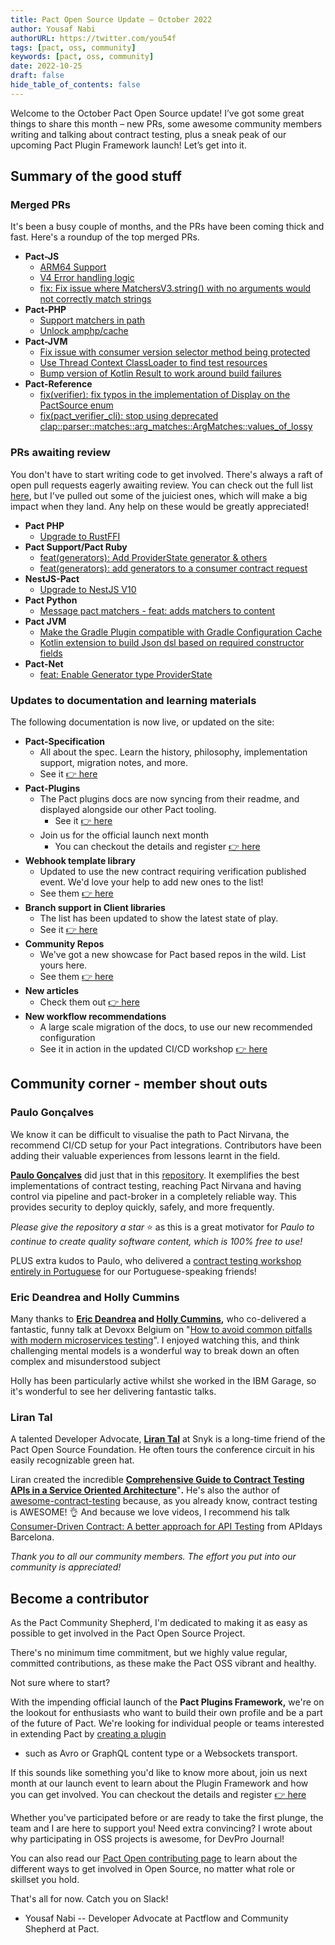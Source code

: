 ```yaml
---
title: Pact Open Source Update — October 2022
author: Yousaf Nabi
authorURL: https://twitter.com/you54f
tags: [pact, oss, community]
keywords: [pact, oss, community]
date: 2022-10-25
draft: false
hide_table_of_contents: false
---
```


Welcome to the October Pact Open Source update! I’ve got some great things to share this month – new PRs, some awesome community members writing and talking about contract testing, plus a sneak peak of our upcoming Pact Plugin Framework launch! Let’s get into it.

## Summary of the good stuff

### Merged PRs

It's been a busy couple of months, and the PRs have been coming thick
and fast. Here's a roundup of the top merged PRs.

- **Pact-JS**
  - [ARM64 Support](https://github.com/pact-foundation/pact-js-core/pull/404)
  - [V4 Error handling logic](https://github.com/pact-foundation/pact-js/pull/942)
  - [fix: Fix issue where MatchersV3.string() with no arguments would not correctly match strings](https://github.com/pact-foundation/pact-js/pull/946)
- **Pact-PHP**
  - [Support matchers in path](https://github.com/pact-foundation/pact-php/pull/264)
  - [Unlock amphp/cache](https://github.com/pact-foundation/pact-php/pull/275)
- **Pact-JVM**
  - [Fix issue with consumer version selector method being protected](https://github.com/pact-foundation/pact-jvm/pull/1605)
  - [Use Thread Context ClassLoader to find test resources](https://github.com/pact-foundation/pact-jvm/pull/1607)
  - [Bump version of Kotlin Result to work around build failures](https://github.com/pact-foundation/pact-jvm/pull/1606)
- **Pact-Reference**
  - [fix(verifier): fix typos in the implementation of Display on the PactSource enum](https://github.com/pact-foundation/pact-reference/pull/218)
  - [fix(pact_verifier_cli): stop using deprecated clap::parser::matches::arg_matches::ArgMatches::values_of_lossy](https://github.com/pact-foundation/pact-reference/pull/219)

### PRs awaiting review

You don't have to start writing code to get involved. There's always a
raft of open pull requests eagerly awaiting review. You can check out
the full list [here](https://github.com/pulls?q=is%3Aopen+is%3Apr+org%3Apact-foundation+archived%3Afalse+),
but I've pulled out some of the juiciest ones, which will make a big
impact when they land. Any help on these would be greatly appreciated!

- **Pact PHP**
  - [Upgrade to RustFFI](https://github.com/pact-foundation/pact-php/pull/270)
- **Pact Support/Pact Ruby**
  - [feat(generators): Add ProviderState generator & others](https://github.com/pact-foundation/pact-ruby/pull/273)
  - [feat(generators): add generators to a consumer contract request](https://github.com/pact-foundation/pact-support/pull/97)
- **NestJS-Pact**
  - [Upgrade to NestJS V10](https://github.com/pact-foundation/nestjs-pact/pull/17)
- **Pact Python**
  - [Message pact matchers - feat: adds matchers to content](https://github.com/pact-foundation/pact-python/pull/313)
- **Pact JVM**
  - [Make the Gradle Plugin compatible with Gradle Configuration Cache](https://github.com/pact-foundation/pact-jvm/pull/1627)
  - [Kotlin extension to build Json dsl based on required constructor fields](https://github.com/pact-foundation/pact-jvm/pull/1628/files)
- **Pact-Net**
  - [feat: Enable Generator type ProviderState](https://github.com/pact-foundation/pact-net/pull/380)

### Updates to documentation and learning materials

The following documentation is now live, or updated on the site:

- **Pact-Specification**
  - All about the spec. Learn the history,
    philosophy, implementation support, migration notes, and more.
  - See it [👉 here](https://docs.pact.io/implementation_guides/pact_specification)
- **Pact-Plugins**
  - The Pact plugins docs are now syncing from their
    readme, and displayed alongside our other Pact tooling.
    - See it [👉 here](https://docs.pact.io/implementation_guides/pact_plugins)
  - Join us for the official launch next month
    - You can checkout the details and register [👉 here](/events/plugins-framework-launch)
- **Webhook template library**
  - Updated to use the new contract requiring verification published event. We'd love your help to add
    new ones to the list!
  - See them [👉 here](https://docs.pact.io/pact_broker/webhooks/template_library)
- **Branch support in Client libraries**
  - The list has been updated to show the latest state of play.
  - See it [👉 here](https://docs.pact.io/pact_broker/branches\#support)
- **Community Repos**
  - We've got a new showcase for Pact based repos in
    the wild. List yours here.
  - See them [👉 here](https://docs.pact.io/community_repos)
- **New articles**
  - Check them out [👉 here](https://docs.pact.io/blogs_videos_and_articles)
- **New workflow recommendations**
  - A large scale migration of the docs, to use our new recommended configuration
  - See it in action in the updated CI/CD workshop [👉 here](https://docs.pactflow.io/docs/workshops/ci-cd/)

## Community corner - member shout outs

### Paulo Gonçalves

We know it can be difficult to visualise the path to Pact Nirvana, the
recommend CI/CD setup for your Pact integrations. Contributors have been
adding their valuable experiences from lessons learnt in the field.

**[Paulo Gonçalves](https://twitter.com/paulorgoncalves)** did just that in this
[repository](https://github.com/PauloGoncalvesBH/contract-test-nirvana).
It exemplifies the best implementations of contract testing, reaching
Pact Nirvana and having control via pipeline and pact-broker in a
completely reliable way. This provides security to deploy quickly,
safely, and more frequently.

*Please give the repository a star* ⭐ as this is a great motivator for
*Paulo to continue to create quality software content, which is 100%
free to use!*

PLUS extra kudos to Paulo, who delivered a [contract testing workshop entirely in Portuguese](https://www.youtube.com/watch?v=1c2JmM9dafA) for
our Portuguese-speaking friends!

### Eric Deandrea and Holly Cummins

Many thanks to **[Eric Deandrea](https://twitter.com/edeandrea) and [Holly Cummins](https://twitter.com/holly_cummins),** who co-delivered a fantastic, funny talk at Devoxx Belgium on "[How to avoid common pitfalls with modern microservices testing](https://www.youtube.com/watch?v=vYwkDPrzqV8)". I enjoyed watching this, and think challenging mental models is a wonderful way to break down an often complex and misunderstood subject

Holly has been particularly active whilst she worked in the IBM Garage,
so it's wonderful to see her delivering fantastic talks.

### Liran Tal

A talented Developer Advocate, **[Liran Tal](https://twitter.com/liran_tal)** at Snyk is a long-time
friend of the Pact Open Source Foundation. He often tours the conference
circuit in his easily recognizable green hat.

Liran created the incredible [**Comprehensive Guide to Contract Testing
APIs in a Service Oriented
Architecture**](https://www.lirantal.com/blog/a-comprehensive-guide-to-contract-testing-apis-in-a-service-oriented-architecture-5695ccf9ac5a)"**.**
He's also the author of
[awesome-contract-testing](https://github.com/lirantal/awesome-contract-testing)
because, as you already know, contract testing is AWESOME! 👌
And because we love videos, I recommend his talk [Consumer-Driven
Contract: A better approach for API
Testing](https://www.youtube.com/watch?v=zfGKX5iKSis) from APIdays
Barcelona.

*Thank you to all our community members. The effort you put into our
community is appreciated!*

## Become a contributor

As the Pact Community Shepherd, I'm dedicated to making it as easy as
possible to get involved in the Pact Open Source Project.

There's no minimum time commitment, but we highly value regular,
committed contributions, as these make the Pact OSS vibrant and healthy.

Not sure where to start?

With the impending official launch of the **Pact Plugins Framework,**
we're on the lookout for enthusiasts who want to build their own profile
and be a part of the future of Pact. We're looking for individual
people or teams interested in extending Pact by [creating a
plugin](https://docs.pact.io/implementation_guides/pact_plugins/docs/writing-plugin-guide)

- such as Avro or GraphQL content type or a Websockets transport.

If this sounds like something you'd like to know more about, join us
next month at our launch event to learn about the Plugin Framework and how you can get
involved. You can checkout the details and register [👉 here](/events/plugins-framework-launch)

Whether you've participated before or are ready to take the first
plunge, the team and I are here to support you! Need extra convincing? I
wrote about why participating in OSS projects is awesome, for DevPro
Journal!

You can also read our [Pact Open contributing
page](https://docs.pact.io/contributing) to learn about the different
ways to get involved in Open Source, no matter what role or skillset you
hold.

That's all for now. Catch you on Slack!

- Yousaf Nabi -- Developer Advocate at Pactflow and Community
    Shepherd at Pact.
